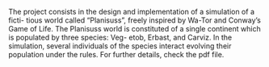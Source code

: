 The project consists in the design and implementation of a simulation of a ficti- tious world called “Planisuss”, freely inspired by Wa-Tor and Conway’s Game of Life.
The Planisuss world is constituted of a single continent which is populated by three species: Veg- etob, Erbast, and Carviz. In the simulation, several individuals of the species interact evolving their population under the rules.
For further details, check the pdf file.

